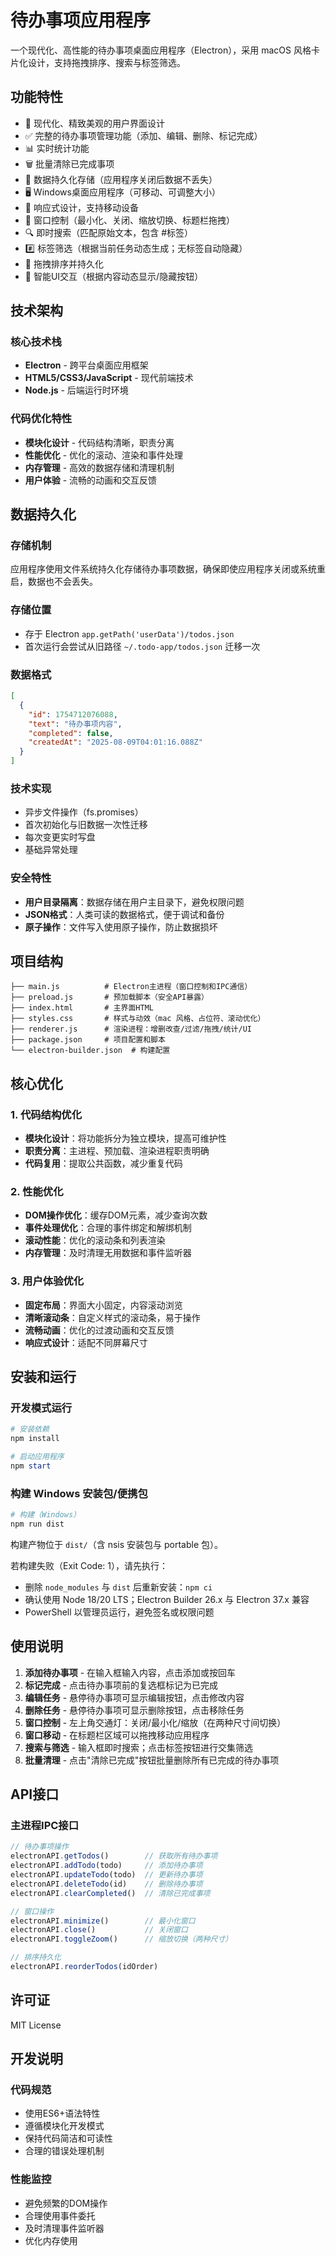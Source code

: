 # 待办事项应用程序

一个现代化、高性能的待办事项桌面应用程序（Electron），采用 macOS 风格卡片化设计，支持拖拽排序、搜索与标签筛选。

## 功能特性

- 🎨 现代化、精致美观的用户界面设计
- ✅ 完整的待办事项管理功能（添加、编辑、删除、标记完成）
- 📊 实时统计功能
- 🗑️ 批量清除已完成事项
- 💾 数据持久化存储（应用程序关闭后数据不丢失）
- 🖥️ Windows桌面应用程序（可移动、可调整大小）
- 📱 响应式设计，支持移动设备
- 🔄 窗口控制（最小化、关闭、缩放切换、标题栏拖拽）
- 🔍 即时搜索（匹配原始文本，包含 #标签）
- #️⃣ 标签筛选（根据当前任务动态生成；无标签自动隐藏）
- 🧲 拖拽排序并持久化
- 🎯 智能UI交互（根据内容动态显示/隐藏按钮）

## 技术架构

### 核心技术栈

- **Electron** - 跨平台桌面应用框架
- **HTML5/CSS3/JavaScript** - 现代前端技术
- **Node.js** - 后端运行时环境

### 代码优化特性

- **模块化设计** - 代码结构清晰，职责分离
- **性能优化** - 优化的滚动、渲染和事件处理
- **内存管理** - 高效的数据存储和清理机制
- **用户体验** - 流畅的动画和交互反馈

## 数据持久化

### 存储机制

应用程序使用文件系统持久化存储待办事项数据，确保即使应用程序关闭或系统重启，数据也不会丢失。

### 存储位置

- 存于 Electron `app.getPath('userData')/todos.json`
- 首次运行会尝试从旧路径 `~/.todo-app/todos.json` 迁移一次

### 数据格式

```json
[
  {
    "id": 1754712076088,
    "text": "待办事项内容",
    "completed": false,
    "createdAt": "2025-08-09T04:01:16.088Z"
  }
]
```

### 技术实现

- 异步文件操作（fs.promises）
- 首次初始化与旧数据一次性迁移
- 每次变更实时写盘
- 基础异常处理

### 安全特性

- **用户目录隔离**：数据存储在用户主目录下，避免权限问题
- **JSON格式**：人类可读的数据格式，便于调试和备份
- **原子操作**：文件写入使用原子操作，防止数据损坏

## 项目结构

```
├── main.js          # Electron主进程（窗口控制和IPC通信）
├── preload.js       # 预加载脚本（安全API暴露）
├── index.html       # 主界面HTML
├── styles.css       # 样式与动效（mac 风格、占位符、滚动优化）
├── renderer.js      # 渲染进程：增删改查/过滤/拖拽/统计/UI
├── package.json     # 项目配置和脚本
└── electron-builder.json  # 构建配置
```

## 核心优化

### 1. 代码结构优化

- **模块化设计**：将功能拆分为独立模块，提高可维护性
- **职责分离**：主进程、预加载、渲染进程职责明确
- **代码复用**：提取公共函数，减少重复代码

### 2. 性能优化

- **DOM操作优化**：缓存DOM元素，减少查询次数
- **事件处理优化**：合理的事件绑定和解绑机制
- **滚动性能**：优化的滚动条和列表渲染
- **内存管理**：及时清理无用数据和事件监听器

### 3. 用户体验优化

- **固定布局**：界面大小固定，内容滚动浏览
- **清晰滚动条**：自定义样式的滚动条，易于操作
- **流畅动画**：优化的过渡动画和交互反馈
- **响应式设计**：适配不同屏幕尺寸

## 安装和运行

### 开发模式运行

```powershell
# 安装依赖
npm install

# 启动应用程序
npm start
```

### 构建 Windows 安装包/便携包

```powershell
# 构建（Windows）
npm run dist
```

构建产物位于 `dist/`（含 nsis 安装包与 portable 包）。

若构建失败（Exit Code: 1），请先执行：

- 删除 `node_modules` 与 `dist` 后重新安装：`npm ci`
- 确认使用 Node 18/20 LTS；Electron Builder 26.x 与 Electron 37.x 兼容
- PowerShell 以管理员运行，避免签名或权限问题

## 使用说明

1. **添加待办事项** - 在输入框输入内容，点击添加或按回车
2. **标记完成** - 点击待办事项前的复选框标记为已完成
3. **编辑任务** - 悬停待办事项可显示编辑按钮，点击修改内容
4. **删除任务** - 悬停待办事项可显示删除按钮，点击移除任务
5. **窗口控制** - 左上角交通灯：关闭/最小化/缩放（在两种尺寸间切换）
6. **窗口移动** - 在标题栏区域可以拖拽移动应用程序
7. **搜索与筛选** - 输入框即时搜索；点击标签按钮进行交集筛选
8. **批量清理** - 点击"清除已完成"按钮批量删除所有已完成的待办事项

## API接口

### 主进程IPC接口

```javascript
// 待办事项操作
electronAPI.getTodos()        // 获取所有待办事项
electronAPI.addTodo(todo)     // 添加待办事项
electronAPI.updateTodo(todo)  // 更新待办事项
electronAPI.deleteTodo(id)    // 删除待办事项
electronAPI.clearCompleted()  // 清除已完成事项

// 窗口操作
electronAPI.minimize()        // 最小化窗口
electronAPI.close()           // 关闭窗口
electronAPI.toggleZoom()      // 缩放切换（两种尺寸）

// 排序持久化
electronAPI.reorderTodos(idOrder)
```

## 许可证

MIT License

## 开发说明

### 代码规范

- 使用ES6+语法特性
- 遵循模块化开发模式
- 保持代码简洁和可读性
- 合理的错误处理机制

### 性能监控

- 避免频繁的DOM操作
- 合理使用事件委托
- 及时清理事件监听器
- 优化内存使用

